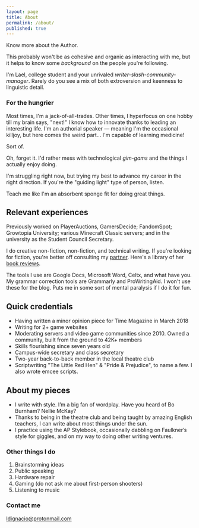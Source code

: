 ```yaml
---
layout: page
title: About
permalink: /about/
published: true
---
```

Know more about the Author.

This probably won't be as cohesive and organic as interacting with me, but it helps to know some _background_ on the people you're following.

I'm Lael, college student and your unrivaled _writer-slash-community-manager_. Rarely do you see a mix of both extroversion and keenness to linguistic detail.


### For the hungrier

Most times, I'm a jack-of-all-trades. Other times, I hyperfocus on one hobby till my brain says, "next!" I know how to innovate thanks to leading an interesting life. I'm an authorial speaker — meaning I'm the occasional killjoy, but here comes the weird part... I'm capable of learning medicine!

Sort of.

Oh, forget it. I'd rather mess with technological _gim-gams_ and the things I actually enjoy doing.

I'm struggling right now, but trying my best to advance my career in the right direction. If you're the "guiding light" type of person, listen.

Teach me like I'm an absorbent sponge fit for doing great things.


## Relevant experiences

Previously worked on PlayerAuctions, GamersDecide; FandomSpot; Growtopia University; various Minecraft Classic servers; and in the university as the Student Council Secretary.

I do creative non-fiction, non-fiction, and technical writing. If you're looking for fiction, you're better off consulting my [partner](mailto:p0ltervale@gmail.com). Here's a library of her [book reviews](https://deadpoetics.wordpress.com/).

The tools I use are Google Docs, Microsoft Word, Celtx, and what have you. My grammar correction tools are Grammarly and ProWritingAid. I won't use these for the blog. Puts me in some sort of mental paralysis if I do it for fun.


## Quick credentials
- Having written a minor opinion piece for Time Magazine in March 2018
- Writing for 2+ game websites
- Moderating servers and video game communities since 2010. Owned a community, built from the ground to 42K+ members
- Skills flourishing since seven years old
- Campus-wide secretary and class secretary
- Two-year back-to-back member in the local theatre club
- Scriptwriting "The Little Red Hen" & "Pride & Prejudice", to name a few. I also wrote emcee scripts.


## About my pieces

- I write with style. I’m a big fan of wordplay. Have you heard of Bo Burnham? Nellie McKay?
- Thanks to being in the theatre club and being taught by amazing English teachers, I can write about most things under the sun.
- I practice using the AP Stylebook, occasionally dabbling on Faulkner’s style for giggles, and on my way to doing other writing ventures.

### Other things I do
1. Brainstorming ideas
2. Public speaking
3. Hardware repair
4. Gaming (do not ask me about first-person shooters)
5. Listening to music

### Contact me

[ldignacio@protonmail.com](mailto:ldignacio@protonmail.com)
